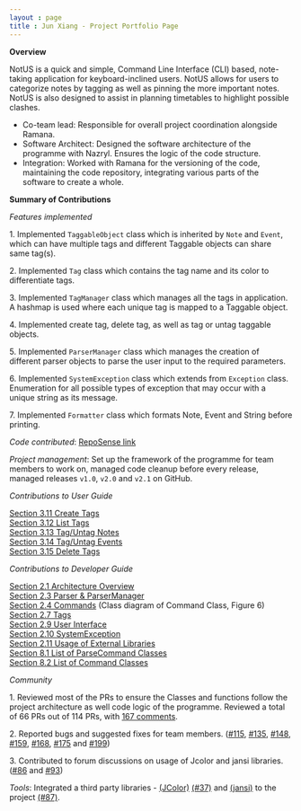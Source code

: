 ```yaml
---
layout : page
title : Jun Xiang - Project Portfolio Page
---
```


<!-- @@author chongjx -->
**Overview**

NotUS is a quick and simple, Command Line Interface (CLI) based, note-taking application for keyboard-inclined users. NotUS allows for users to categorize notes by tagging as well as pinning the more important notes. NotUS is also designed to assist in planning timetables to highlight possible clashes.
- Co-team lead: Responsible for overall project coordination alongside Ramana.
- Software Architect: Designed the software  architecture of the programme with Nazryl. Ensures the logic of the code structure. 
- Integration: Worked with Ramana for the versioning of the code, maintaining the code repository, integrating various parts of the software to create a whole.

**Summary of Contributions**

*Features implemented*

1\. Implemented `TaggableObject` class which is inherited by `Note` and `Event`, which can have multiple tags and different Taggable objects can share same tag(s).

2\. Implemented `Tag` class which contains the tag name and its color to differentiate tags.

3\. Implemented `TagManager` class which manages all the tags in application. A hashmap is used where each unique tag is mapped to a Taggable object.

4\. Implemented create tag, delete tag, as well as tag or untag taggable objects.

5\. Implemented `ParserManager` class which manages the creation of different parser objects to parse the user input to the required parameters.

6\. Implemented `SystemException` class which extends from `Exception` class. Enumeration for all possible types of exception that may occur with a unique string as its message.

7\. Implemented `Formatter` class which formats Note, Event and String before printing.
    
*Code contributed*: [RepoSense link](https://nus-cs2113-ay2021s1.github.io/tp-dashboard/#breakdown=true&search=chongjx&sort=groupTitle&sortWithin=title&since=2020-09-27&timeframe=commit&mergegroup=&groupSelect=groupByRepos&checkedFileTypes=docs~functional-code~test-code~other)

<div style="page-break-after: always;"></div>

*Project management*: Set up the framework of the programme for team members to work on, managed code cleanup before every release, managed releases `v1.0`, `v2.0` and `v2.1` on GitHub.

*Contributions to User Guide*

[Section 3.11 Create Tags](https://ay2021s1-cs2113-t13-1.github.io/tp/UserGuide.html#create-t) <br>
[Section 3.12 List Tags](https://ay2021s1-cs2113-t13-1.github.io/tp/UserGuide.html#list-t) <br>
[Section 3.13 Tag/Untag Notes](https://ay2021s1-cs2113-t13-1.github.io/tp/UserGuide.html#tag-n) <br>
[Section 3.14 Tag/Untag Events](https://ay2021s1-cs2113-t13-1.github.io/tp/UserGuide.html#tag-e) <br>
[Section 3.15 Delete Tags](https://ay2021s1-cs2113-t13-1.github.io/tp/UserGuide.html#delete-t) <br>

*Contributions to Developer Guide*

[Section 2.1 Architecture Overview](https://ay2021s1-cs2113-t13-1.github.io/tp/DeveloperGuide.html#overview) <br>
[Section 2.3 Parser & ParserManager](https://ay2021s1-cs2113-t13-1.github.io/tp/DeveloperGuide.html#parserManager) <br>
[Section 2.4 Commands](https://ay2021s1-cs2113-t13-1.github.io/tp/DeveloperGuide.html#commands) (Class diagram of Command Class, Figure 6) <br>
[Section 2.7 Tags](https://ay2021s1-cs2113-t13-1.github.io/tp/DeveloperGuide.html#tag) <br>
[Section 2.9 User Interface](https://ay2021s1-cs2113-t13-1.github.io/tp/DeveloperGuide.html#ui) <br>
[Section 2.10 SystemException](https://ay2021s1-cs2113-t13-1.github.io/tp/DeveloperGuide.html#exception) <br>
[Section 2.11 Usage of External Libraries](https://ay2021s1-cs2113-t13-1.github.io/tp/DeveloperGuide.html#color) <br>
[Section 8.1 List of ParseCommand Classes](https://ay2021s1-cs2113-t13-1.github.io/tp/DeveloperGuide.html#parseXYZCommands) <br>
[Section 8.2 List of Command Classes](https://ay2021s1-cs2113-t13-1.github.io/tp/DeveloperGuide.html#XYZCommands) <br>

*Community*

1\. Reviewed most of the PRs to ensure the Classes and functions follow the project architecture as well code logic of the programme. Reviewed a total of 66 PRs out of 114 PRs, with [167 comments](https://nus-cs2113-ay2021s1.github.io/dashboards/contents/tp-comments.html).

2\. Reported bugs and suggested fixes for team members. ([#115](https://github.com/AY2021S1-CS2113-T13-1/tp/issues/115), [#135](https://github.com/AY2021S1-CS2113-T13-1/tp/issues/135), [#148](https://github.com/AY2021S1-CS2113-T13-1/tp/issues/148), [#159](https://github.com/AY2021S1-CS2113-T13-1/tp/issues/159), [#168](https://github.com/AY2021S1-CS2113-T13-1/tp/issues/168), [#175](https://github.com/AY2021S1-CS2113-T13-1/tp/issues/175) and [#199](https://github.com/AY2021S1-CS2113-T13-1/tp/issues/199))

3\. Contributed to forum discussions on usage of Jcolor and jansi libraries. ([#86](https://github.com/nus-cs2113-AY2021S1/forum/issues/86) and [#93](https://github.com/nus-cs2113-AY2021S1/forum/issues/93))

*Tools*: Integrated a third party libraries - [(JColor)](https://github.com/dialex/JColor) [(#37)](https://github.com/AY2021S1-CS2113-T13-1/tp/pull/37) and [(jansi)](https://fusesource.github.io/jansi) to the project [(#87)](https://github.com/AY2021S1-CS2113-T13-1/tp/pull/87).
